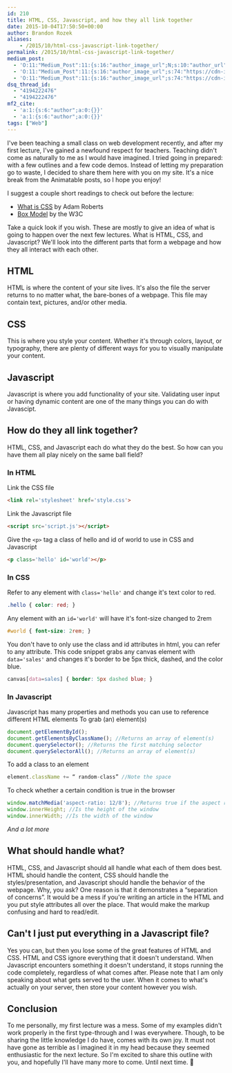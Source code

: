 ```yaml
---
id: 210
title: HTML, CSS, Javascript, and how they all link together
date: 2015-10-04T17:50:50+00:00
author: Brandon Rozek
aliases:
    - /2015/10/html-css-javascript-link-together/
permalink: /2015/10/html-css-javascript-link-together/
medium_post:
  - 'O:11:"Medium_Post":11:{s:16:"author_image_url";N;s:10:"author_url";N;s:11:"byline_name";N;s:12:"byline_email";N;s:10:"cross_link";N;s:2:"id";N;s:21:"follower_notification";N;s:7:"license";N;s:14:"publication_id";N;s:6:"status";N;s:3:"url";N;}'
  - 'O:11:"Medium_Post":11:{s:16:"author_image_url";s:74:"https://cdn-images-1.medium.com/fit/c/200/200/1*dmbNkD5D-u45r44go_cf0g.png";s:10:"author_url";s:32:"https://medium.com/@brandonrozek";s:11:"byline_name";N;s:12:"byline_email";N;s:10:"cross_link";s:2:"no";s:2:"id";s:12:"9579f30ae529";s:21:"follower_notification";s:3:"yes";s:7:"license";s:19:"all-rights-reserved";s:14:"publication_id";s:2:"-1";s:6:"status";s:6:"public";s:3:"url";s:96:"https://medium.com/@brandonrozek/html-css-javascript-and-how-they-all-link-together-9579f30ae529";}'
  - 'O:11:"Medium_Post":11:{s:16:"author_image_url";s:74:"https://cdn-images-1.medium.com/fit/c/200/200/1*dmbNkD5D-u45r44go_cf0g.png";s:10:"author_url";s:32:"https://medium.com/@brandonrozek";s:11:"byline_name";N;s:12:"byline_email";N;s:10:"cross_link";s:2:"no";s:2:"id";s:12:"9579f30ae529";s:21:"follower_notification";s:3:"yes";s:7:"license";s:19:"all-rights-reserved";s:14:"publication_id";s:2:"-1";s:6:"status";s:6:"public";s:3:"url";s:96:"https://medium.com/@brandonrozek/html-css-javascript-and-how-they-all-link-together-9579f30ae529";}'
dsq_thread_id:
  - "4194222476"
  - "4194222476"
mf2_cite:
  - 'a:1:{s:6:"author";a:0:{}}'
  - 'a:1:{s:6:"author";a:0:{}}'
tags: ["Web"]
---
```

I've been teaching a small class on web development recently, and after my first lecture, I've gained a newfound respect for teachers. Teaching didn't come as naturally to me as I would have imagined. I tried going in prepared: with a few outlines and a few code demos. Instead of letting my preparation go to waste, I decided to share them here with you on my site. It's a nice break from the Animatable posts, so I hope you enjoy!

<!--more-->

I suggest a couple short readings to check out before the lecture:

  * [What is CSS](http://www.sitepoint.com/web-foundations/css/) by Adam Roberts
  * [Box Model](http://www.w3.org/TR/CSS2/box.html) by the W3C

Take a quick look if you wish. These are mostly to give an idea of what is going to happen over the next few lectures. What is HTML, CSS, and Javascript? We'll look into the different parts that form a webpage and how they all interact with each other.

## HTML

HTML is where the content of your site lives. It's also the file the server returns to no matter what, the bare-bones of a webpage. This file may contain text, pictures, and/or other media.

## CSS

This is where you style your content. Whether it's through colors, layout, or typography, there are plenty of different ways for you to visually manipulate your content.

## Javascript

Javascript is where you add functionality of your site. Validating user input or having dynamic content are one of the many things you can do with Javascipt.

## How do they all link together?

HTML, CSS, and Javascript each do what they do the best. So how can you have them all play nicely on the same ball field?

### In HTML

Link the CSS file

```html
<link rel='stylesheet' href='style.css'>
```

Link the Javascript file

```html
<script src='script.js'></script>
```

Give the `<p>` tag a class of hello and id of world to use in CSS and Javascript

```html
<p class='hello' id='world'></p>
```

### In CSS

Refer to any element with `class='hello'` and change it's text color to red.

```css
.hello { color: red; }
```

Any element with an `id='world'` will have it's font-size changed to 2rem

```css
#world { font-size: 2rem; }
```


You don't have to only use the class and id attributes in html, you can refer to any attribute. This code snippet grabs any canvas element with `data='sales'` and changes it's border to be 5px thick, dashed, and the color blue.

```css
canvas[data=sales] { border: 5px dashed blue; }
```

### In Javascript

Javascript has many properties and methods you can use to reference different HTML elements To grab (an) element(s)

```js
document.getElementById();
document.getElementsByClassName(); //Returns an array of element(s)
document.querySelector(); //Returns the first matching selector
document.querySelectorAll(); //Returns an array of element(s)
```

To add a class to an element

```js
element.className += “ random-class” //Note the space

```

To check whether a certain condition is true in the browser

```js
window.matchMedia('aspect-ratio: 12/8'); //Returns true if the aspect ratio is 12/8
window.innerHeight; //Is the height of the window
window.innerWidth; //Is the width of the window
```

_And a lot more_

## What should handle what?

HTML, CSS, and Javascript should all handle what each of them does best. HTML should handle the content, CSS should handle the styles/presentation, and Javascript should handle the behavior of the webpage. Why, you ask? One reason is that it demonstrates a &#8220;separation of concerns&#8221;. It would be a mess if you're writing an article in the HTML and you put style attributes all over the place. That would make the markup confusing and hard to read/edit.

## Can't I just put everything in a Javascript file?

Yes you can, but then you lose some of the great features of HTML and CSS. HTML and CSS ignore everything that it doesn't understand. When Javascript encounters something it doesn't understand, it stops running the code completely, regardless of what comes after. Please note that I am only speaking about what gets served to the user. When it comes to what's actually on your server, then store your content however you wish.

## Conclusion

To me personally, my first lecture was a mess. Some of my examples didn't work properly in the first type-through and I was everywhere. Though, to be sharing the little knowledge I do have, comes with its own joy. It must not have gone as terrible as I imagined it in my head because they seemed enthusiastic for the next lecture. So I'm excited to share this outline with you, and hopefully I'll have many more to come. Until next time. 🙂